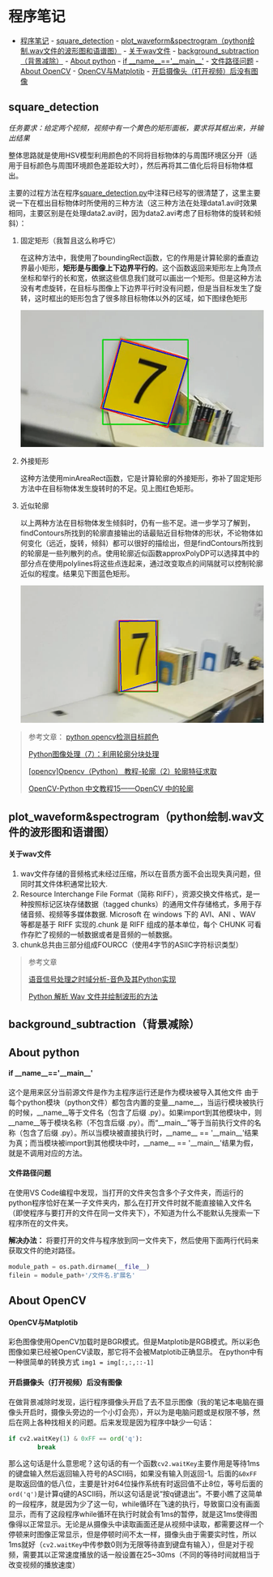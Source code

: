 # 程序笔记

- [程序笔记](#程序笔记)
        - [square_detection](#square_detection)
        - [plot_waveform&spectrogram（python绘制.wav文件的波形图和语谱图）](#plot_waveformspectrogrampython绘制wav文件的波形图和语谱图)
                        - [关于wav文件](#关于wav文件)
        - [background_subtraction（背景减除）](#background_subtraction背景减除)
        - [About python](#about-python)
                        - [if \_\_name\_\_=='\_\_main\_\_'](#if-__name____main__)
                        - [文件路径问题](#文件路径问题)
        - [About OpenCV](#about-opencv)
                        - [OpenCV与Matplotib](#opencv与matplotib)
                        - [开启摄像头（打开视频）后没有图像](#开启摄像头打开视频后没有图像)
## square_detection
*任务要求：给定两个视频，视频中有一个黄色的矩形面板，要求将其框出来，并输出结果*

整体思路就是使用HSV模型利用颜色的不同将目标物体的与周围环境区分开（适用于目标颜色与周围环境颜色差距较大时），然后再将其二值化后将目标物体框出。

主要的过程方法在程序[square_detection.py](https://github.com/XinzheTing/Courses/blob/master/DigitalImageProcessing/square_detection/square_detection.py)中注释已经写的很清楚了，这里主要说一下在框出目标物体时所使用的三种方法（这三种方法在处理data1.avi时效果相同，主要区别是在处理data2.avi时，因为data2.avi考虑了目标物体的旋转和倾斜）：

1. 固定矩形（我暂且这么称呼它）
   
    在这种方法中，我使用了boundingRect函数，它的作用是计算轮廓的垂直边界最小矩形，**矩形是与图像上下边界平行的**。这个函数返回来矩形左上角顶点坐标和举行的长和宽，依据这些信息我们就可以画出一个矩形。但是这种方法没有考虑旋转，在目标与图像上下边界平行时没有问题，但是当目标发生了旋转，这时框出的矩形包含了很多除目标物体以外的区域，如下图绿色矩形

    <div align=center>

    ![result1](square_detection/result1.png)

    </div>

2. 外接矩形
   
   这种方法使用minAreaRect函数，它是计算轮廓的外接矩形，弥补了固定矩形方法中在目标物体发生旋转时的不足。见上图红色矩形。

3. 近似轮廓
   
   以上两种方法在目标物体发生倾斜时，仍有一些不足。进一步学习了解到，findContours所找到的轮廓直接输出的话最贴近目标物体的形状，不论物体如何变化（远近，旋转，倾斜）都可以很好的描绘出，但是findContours所找到的轮廓是一些列散列的点。使用轮廓近似函数approxPolyDP可以选择其中的部分点在使用polylines将这些点连起来，通过改变取点的间隔就可以控制轮廓近似的程度。结果见下图蓝色矩形。

   <div align=center>

   ![result2](square_detection/result2.png)

   <div>

> 参考文章：
> [python opencv检测目标颜色](https://blog.csdn.net/Lingdongtianxia/article/details/75194950)
> 
> [Python图像处理（7）：利用轮廓分块处理](https://blog.csdn.net/lights_joy/article/details/46368197)
> 
> [[opencv]Opencv（Python） 教程-轮廓（2）轮廓特征求取](https://blog.csdn.net/zj360202/article/details/79170265)
> 
> [OpenCV-Python 中文教程15——OpenCV 中的轮廓](https://blog.csdn.net/zichen_ziqi/article/details/80912133)

## plot_waveform&spectrogram（python绘制.wav文件的波形图和语谱图）

#### 关于wav文件

1. wav文件存储的音频格式未经过压缩，所以在音质方面不会出现失真问题，但同时其文件体积通常比较大.
2. Resource Interchange File Format（简称 RIFF），资源交换文件格式，是一种按照标记区块存储数据（tagged chunks）的通用文件存储格式，多用于存储音频、视频等多媒体数据. Microsoft 在 windows 下的 AVI、ANI 、WAV 等都是基于 RIFF 实现的.chunk 是 RIFF 组成的基本单位，每个 CHUNK 可看作存贮了视频的一帧数据或者是音频的一帧数据。
3. chunk总共由三部分组成FOURCC（使用4字节的ASIIC字符标识类型）


> 参考文章
> 
> [语音信号处理之时域分析-音色及其Python实现](http://ibillxia.github.io/blog/2013/05/18/audio-signal-processing-time-domain-timbre-python-realization/)
> 
> [Python 解析 Wav 文件并绘制波形的方法](https://www.cnblogs.com/lzxwalex/p/6922099.html)

## background_subtraction（背景减除）



## About python

#### if \_\_name\_\_=='\_\_main\_\_'

这个是用来区分当前源文件是作为主程序运行还是作为模块被导入其他文件
由于每个python模块（python文件）都包含内置的变量\_\_name\_\_，当运行模块被执行的时候，\_\_name\_\_等于文件名（包含了后缀 .py）。如果import到其他模块中，则\_\_name\_\_等于模块名称（不包含后缀 .py）。而“\_\_main\_\_”等于当前执行文件的名称（包含了后缀 .py）。所以当模块被直接执行时，\_\_name\_\_ == '\_\_main\_\_'结果为真；而当模块被import到其他模块中时，\_\_name\_\_ == '\_\_main\_\_'结果为假，就是不调用对应的方法。

#### 文件路径问题

在使用VS Code编程中发现，当打开的文件夹包含多个子文件夹，而运行的python程序恰好在某一子文件夹内，那么在打开文件时就不能直接输入文件名（即使程序与要打开的文件在同一文件夹下），不知道为什么不能默认先搜索一下程序所在的文件夹。

**解决办法：** 将要打开的文件与程序放到同一文件夹下，然后使用下面两行代码来获取文件的绝对路径。
```python
module_path = os.path.dirname(__file__)
filein = module_path+'/文件名.扩展名'
```


## About OpenCV

#### OpenCV与Matplotib

彩色图像使用OpenCV加载时是BGR模式。但是Matplotib是RGB模式。所以彩色图像如果已经被OpenCV读取，那它将不会被Matplotib正确显示。
在python中有一种很简单的转换方式 ```img1 = img[:,:,::-1]```

#### 开启摄像头（打开视频）后没有图像

在做背景减除时发现，运行程序摄像头开启了去不显示图像（我的笔记本电脑在摄像头开启时，摄像头旁边的一个小灯会亮），开以为是电脑问题或是权限不够，然后在网上各种找相关的问题。后来发现是因为程序中缺少一句话：
```python
if cv2.waitKey(1) & 0xFF == ord('q'):
        break
```
那么这句话是什么意思呢？这句话的有一个函数``` cv2.waitKey ```主要作用是等待1ms的键盘输入然后返回输入符号的ASCII码，如果没有输入则返回-1。后面的``` &0xFF ```是取返回值的低八位，主要是针对64位操作系统有时返回值不止8位，等号后面的``` ord('q') ```是计算q键的ASCII码，所以这句话是说“按q键退出”。不要小瞧了这简单的一段程序，就是因为少了这一句，while循环在飞速的执行，导致窗口没有画面显示，而有了这段程序while循环在执行时就会有1ms的暂停，就是这1ms使得图像得以正常显示。无论是从摄像头中读取画面还是从视频中读取，都需要这样一个停顿来时图像正常显示，但是停顿时间不太一样，摄像头由于需要实时性，所以1ms就好（``` cv2.waitKey ```中传参数0则为无限等待直到键盘有输入），但是对于视频，需要其以正常速度播放的话一般设置在25~30ms（不同的等待时间就相当于改变视频的播放速度）